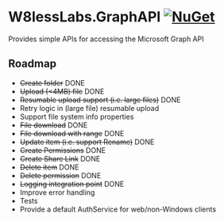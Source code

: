 # W8lessLabs.GraphAPI [![NuGet](https://img.shields.io/nuget/v/W8lessLabs.GraphAPI.svg)](https://www.nuget.org/packages/W8lessLabs.GraphAPI/)
Provides simple APIs for accessing the Microsoft Graph API

## Roadmap

* ~~Create folder~~ DONE
* ~~Upload (<4MB) file~~ DONE
* ~~Resumable upload support (i.e. large files)~~ DONE
* Retry logic in (large file) resumable upload
* Support file system info properties
* ~~File download~~ DONE
* ~~File download with range~~ DONE
* ~~Update item (i.e. support Rename)~~ DONE
* ~~Create Permissions~~ DONE
* ~~Create Share Link~~ DONE
* ~~Delete item~~ DONE
* ~~Delete permission~~ DONE
* ~~Logging integration point~~ DONE
* Improve error handling
* Tests
* Provide a default AuthService for web/non-Windows clients

